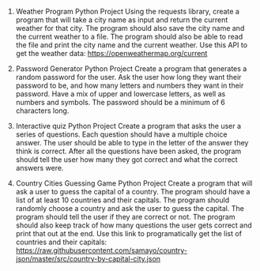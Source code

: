 1. Weather Program Python Project
   Using the requests library, create a program that will take a city name as input and return the current weather for that city. The program should also save the city name and the current weather to a file. The program should also be able to read the file and print the city name and the current weather. Use this API to get the weather data: https://openweathermap.org/current

2. Password Generator Python Project
   Create a program that generates a random password for the user. Ask the user how long they want their password to be, and how many letters and numbers they want in their password. Have a mix of upper and lowercase letters, as well as numbers and symbols. The password should be a minimum of 6 characters long.

3. Interactive  quiz Python Project
   Create a program that asks the user a series of questions. Each question should have a multiple choice answer. The user should be able to type in the letter of the answer they think is correct. After all the questions have been asked, the program should tell the user how many they got correct and what the correct answers were.

4. Country Cities Guessing Game Python Project
   Create a program that will ask a user to guess the capital of a country. The program should have a list of at least 10 countries and their capitals. The program should randomly choose a country and ask the user to guess the capital. The program should tell the user if they are correct or not. The program should also keep track of how many questions the user gets correct and print that out at the end. Use this link to programatically get the list of countries and their capitals: https://raw.githubusercontent.com/samayo/country-json/master/src/country-by-capital-city.json